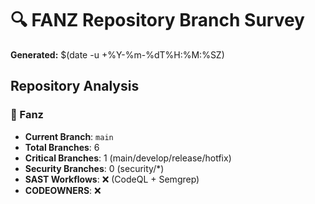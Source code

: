 # 🔍 FANZ Repository Branch Survey

**Generated:** $(date -u +%Y-%m-%dT%H:%M:%SZ)

## Repository Analysis


### 📁 Fanz
- **Current Branch**: `main`
- **Total Branches**: 6
- **Critical Branches**: 1 (main/develop/release/hotfix)
- **Security Branches**: 0 (security/*)
- **SAST Workflows**: ❌ (CodeQL + Semgrep)
- **CODEOWNERS**: ❌

